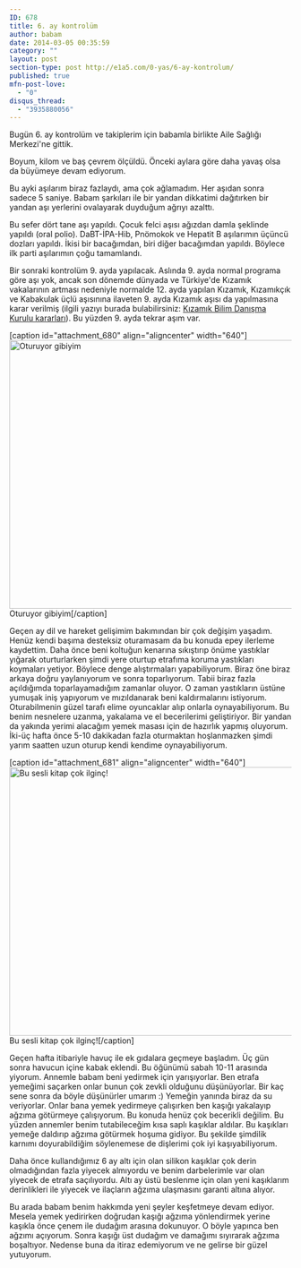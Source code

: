 ```yaml
---
ID: 678
title: 6. ay kontrolüm
author: babam
date: 2014-03-05 00:35:59
category: ""
layout: post
section-type: post http://e1a5.com/0-yas/6-ay-kontrolum/
published: true
mfn-post-love:
  - "0"
disqus_thread:
  - "3935880056"
---
```

Bugün 6. ay kontrolüm ve takiplerim için babamla birlikte Aile Sağlığı Merkezi'ne gittik.

Boyum, kilom ve baş çevrem ölçüldü. Önceki aylara göre daha yavaş olsa da büyümeye devam ediyorum.

Bu ayki aşılarım biraz fazlaydı, ama çok ağlamadım. Her aşıdan sonra sadece 5 saniye. Babam şarkıları ile bir yandan dikkatimi dağıtırken bir yandan aşı yerlerini ovalayarak duyduğum ağrıyı azalttı.

Bu sefer dört tane aşı yapıldı. Çocuk felci aşısı ağızdan damla şeklinde yapıldı (oral polio). DaBT-İPA-Hib, Pnömokok ve Hepatit B aşılarımın üçüncü dozları yapıldı. İkisi bir bacağımdan, biri diğer bacağımdan yapıldı. Böylece ilk parti aşılarımın çoğu tamamlandı.

Bir sonraki kontrolüm 9. ayda yapılacak. Aslında 9. ayda normal programa göre aşı yok, ancak son dönemde dünyada ve Türkiye'de Kızamık vakalarının artması nedeniyle normalde 12. ayda yapılan Kızamık, Kızamıkçık ve Kabakulak üçlü aşısınına ilaveten 9. ayda Kızamık aşısı da yapılmasına karar verilmiş (ilgili yazıyı burada bulabilirsiniz: <a href="http://e1a5.com/wp-content/uploads/2014/03/26_12_2012_13_57_57.pdf">Kızamık Bilim Danışma Kurulu kararları</a>). Bu yüzden 9. ayda tekrar aşım var.

[caption id="attachment_680" align="aligncenter" width="640"]<a href="http://e1a5.com/wp-content/uploads/2014/03/oturuyorum.jpg"><img class="wp-image-680 size-full" title="Oturuyor gibiyim" src="http://e1a5.com/wp-content/uploads/2014/03/oturuyorum.jpg" alt="Oturuyor gibiyim" width="640" height="480" /></a> Oturuyor gibiyim[/caption]

Geçen ay dil ve hareket gelişimim bakımından bir çok değişim yaşadım. Henüz kendi başıma desteksiz oturamasam da bu konuda epey ilerleme kaydettim. Daha önce beni koltuğun kenarına sıkıştırıp önüme yastıklar yığarak oturturlarken şimdi yere oturtup etrafıma koruma yastıkları koymaları yetiyor. Böylece denge alıştırmaları yapabiliyorum. Biraz öne biraz arkaya doğru yaylanıyorum ve sonra toparlıyorum. Tabii biraz fazla açıldığımda toparlayamadığım zamanlar oluyor. O zaman yastıkların üstüne yumuşak iniş yapıyorum ve mızıldanarak beni kaldırmalarını istiyorum. Oturabilmenin güzel tarafı elime oyuncaklar alıp onlarla oynayabiliyorum. Bu benim nesnelere uzanma, yakalama ve el becerilerimi geliştiriyor. Bir yandan da yakında yerimi alacağım yemek masası için de hazırlık yapmış oluyorum. İki-üç hafta önce 5-10 dakikadan fazla oturmaktan hoşlanmazken şimdi yarım saatten uzun oturup kendi kendime oynayabiliyorum.

[caption id="attachment_681" align="aligncenter" width="640"]<a href="http://e1a5.com/wp-content/uploads/2014/03/kitap-okuyorum.jpg"><img class="wp-image-681 size-full" src="http://e1a5.com/wp-content/uploads/2014/03/kitap-okuyorum.jpg" alt="Bu sesli kitap çok ilginç!" width="640" height="480" /></a> Bu sesli kitap çok ilginç![/caption]

Geçen hafta itibariyle havuç ile ek gıdalara geçmeye başladım. Üç gün sonra havucun içine kabak eklendi. Bu öğünümü sabah 10-11 arasında yiyorum. Annemle babam beni yedirmek için yarışıyorlar. Ben etrafa yemeğimi saçarken onlar bunun çok zevkli olduğunu düşünüyorlar. Bir kaç sene sonra da böyle düşünürler umarım :) Yemeğin yanında biraz da su veriyorlar. Onlar bana yemek yedirmeye çalışırken ben kaşığı yakalayıp ağzıma götürmeye çalışıyorum. Bu konuda henüz çok becerikli değilim. Bu yüzden annemler benim tutabileceğim kısa saplı kaşıklar aldılar. Bu kaşıkları yemeğe daldırıp ağzıma götürmek hoşuma gidiyor. Bu şekilde şimdilik karnımı doyurabildiğim söylenemese de dişlerimi çok iyi kaşıyabiliyorum.

Daha önce kullandığımız 6 ay altı için olan silikon kaşıklar çok derin olmadığından fazla yiyecek almıyordu ve benim darbelerimle var olan yiyecek de etrafa saçılıyordu. Altı ay üstü beslenme için olan yeni kaşıklarım derinlikleri ile yiyecek ve ilaçların ağzıma ulaşmasını garanti altına alıyor.

Bu arada babam benim hakkımda yeni şeyler keşfetmeye devam ediyor. Mesela yemek yedirirken doğrudan kaşığı ağzıma yönlendirmek yerine kaşıkla önce çenem ile dudağım arasına dokunuyor. O böyle yapınca ben ağzımı açıyorum. Sonra kaşığı üst dudağım ve damağımı sıyırarak ağzıma boşaltıyor. Nedense buna da itiraz edemiyorum ve ne gelirse bir güzel yutuyorum.
